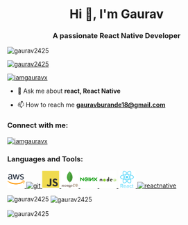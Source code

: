 <h1 align="center">Hi 👋, I'm Gaurav</h1>
<h3 align="center">A passionate React Native Developer</h3>

<p align="left"> <img src="https://komarev.com/ghpvc/?username=gaurav2425&label=Profile%20views&color=0e75b6&style=flat" alt="gaurav2425" /> </p>

<p align="left"> <a href="https://github.com/ryo-ma/github-profile-trophy"><img src="https://github-profile-trophy.vercel.app/?username=gaurav2425" alt="gaurav2425" /></a> </p>

<p align="left"> <a href="https://twitter.com/iamgauravx" target="blank"><img src="https://img.shields.io/twitter/follow/iamgauravx?logo=twitter&style=for-the-badge" alt="iamgauravx" /></a> </p>

- 💬 Ask me about **react, React Native**

- 📫 How to reach me **gauravburande18@gmail.com**

<h3 align="left">Connect with me:</h3>
<p align="left">
<a href="https://twitter.com/iamgauravx" target="blank"><img align="center" src="https://raw.githubusercontent.com/rahuldkjain/github-profile-readme-generator/master/src/images/icons/Social/twitter.svg" alt="iamgauravx" height="30" width="40" /></a>
</p>

<h3 align="left">Languages and Tools:</h3>
<p align="left"> <a href="https://aws.amazon.com" target="_blank" rel="noreferrer"> <img src="https://raw.githubusercontent.com/devicons/devicon/master/icons/amazonwebservices/amazonwebservices-original-wordmark.svg" alt="aws" width="40" height="40"/> </a> <a href="https://git-scm.com/" target="_blank" rel="noreferrer"> <img src="https://www.vectorlogo.zone/logos/git-scm/git-scm-icon.svg" alt="git" width="40" height="40"/> </a> <a href="https://developer.mozilla.org/en-US/docs/Web/JavaScript" target="_blank" rel="noreferrer"> <img src="https://raw.githubusercontent.com/devicons/devicon/master/icons/javascript/javascript-original.svg" alt="javascript" width="40" height="40"/> </a> <a href="https://www.mongodb.com/" target="_blank" rel="noreferrer"> <img src="https://raw.githubusercontent.com/devicons/devicon/master/icons/mongodb/mongodb-original-wordmark.svg" alt="mongodb" width="40" height="40"/> </a> <a href="https://www.nginx.com" target="_blank" rel="noreferrer"> <img src="https://raw.githubusercontent.com/devicons/devicon/master/icons/nginx/nginx-original.svg" alt="nginx" width="40" height="40"/> </a> <a href="https://nodejs.org" target="_blank" rel="noreferrer"> <img src="https://raw.githubusercontent.com/devicons/devicon/master/icons/nodejs/nodejs-original-wordmark.svg" alt="nodejs" width="40" height="40"/> </a> <a href="https://reactjs.org/" target="_blank" rel="noreferrer"> <img src="https://raw.githubusercontent.com/devicons/devicon/master/icons/react/react-original-wordmark.svg" alt="react" width="40" height="40"/> </a> <a href="https://reactnative.dev/" target="_blank" rel="noreferrer"> <img src="https://reactnative.dev/img/header_logo.svg" alt="reactnative" width="40" height="40"/> </a> </p>

<p><img align="left" src="https://github-readme-stats.vercel.app/api/top-langs?username=gaurav2425&show_icons=true&locale=en&layout=compact" alt="gaurav2425" /></p>

<p>&nbsp;<img align="center" src="https://github-readme-stats.vercel.app/api?username=gaurav2425&show_icons=true&locale=en" alt="gaurav2425" /></p>

<p><img align="center" src="https://github-readme-streak-stats.herokuapp.com/?user=gaurav2425&" alt="gaurav2425" /></p>
